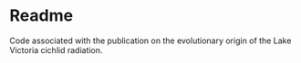 # Readme

Code associated with the publication on the evolutionary origin of the Lake Victoria cichlid radiation.